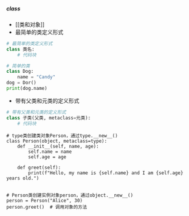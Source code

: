 ##### class
- [[类和对象]]
- 最简单的类定义形式
```python
# 最简单的类定义形式
class 类名:
    # 代码块
```

```python
# 简单的类
class Dog:
    name = "Candy"
dog = Dor()
print(dog.name)
```
- 带有父类和元类的定义形式
```python
# 带有父类和元类的定义形式
class 子类(父类, metaclass=元类):
    # 代码块
```

```
# type类创建类对象Person，通过type.__new__()
class Person(object, metaclass=type):  
    def __init__(self, name, age):  
        self.name = name  
        self.age = age  
  
    def greet(self):  
        print(f"Hello, my name is {self.name} and I am {self.age} years old.")  


# Person类创建实例对象person，通过object.__new__()
person = Person("Alice", 30)  
person.greet()  # 调用对象的方法  
```
